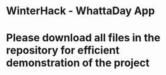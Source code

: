 # WinterHack - WhattaDay App
# Please download all files in the repository for efficient demonstration of the project
